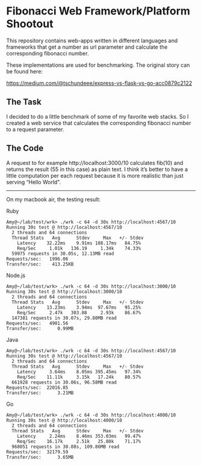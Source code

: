 # Fibonacci Web Framework/Platform Shootout

This repository contains web-apps written in different languages and frameworks that get a number as url parameter and calculate the corresponding fibonacci number.

These implementations are used for benchmarking. The original story can be found here:

https://medium.com/@tschundeee/express-vs-flask-vs-go-acc0879c2122

## The Task
I decided to do a little benchmark of some of my favorite web stacks. So I created a web service that calculates the corresponding fibonacci number to a request parameter.

## The Code
A request to for example http://localhost:3000/10 calculates fib(10) and returns the result (55 in this case) as plain text. I think it’s better to have a little computation per each request because it is more realistic than just serving “Hello World”.



-------------

On my macbook air, the testing result:


Ruby

```
Amy@~/lab/test/wrk> ./wrk -c 64 -d 30s http://localhost:4567/10
Running 30s test @ http://localhost:4567/10
  2 threads and 64 connections
  Thread Stats   Avg      Stdev     Max   +/- Stdev
    Latency    32.22ms    9.91ms 188.17ms   84.75%
    Req/Sec     1.01k   136.19     1.34k    74.33%
  59975 requests in 30.05s, 12.13MB read
Requests/sec:   1996.06
Transfer/sec:    413.25KB
```

Node.js

```
Amy@~/lab/test/wrk> ./wrk -c 64 -d 30s http://localhost:3000/10
Running 30s test @ http://localhost:3000/10
  2 threads and 64 connections
  Thread Stats   Avg      Stdev     Max   +/- Stdev
    Latency    13.23ms    3.94ms  97.67ms   95.25%
    Req/Sec     2.47k   303.08     2.93k    86.67%
  147381 requests in 30.07s, 29.80MB read
Requests/sec:   4901.56
Transfer/sec:      0.99MB
```

Java

```
Amy@~/lab/test/wrk> ./wrk -c 64 -d 30s http://localhost:4567/10
Running 30s test @ http://localhost:4567/10
  2 threads and 64 connections
  Thread Stats   Avg      Stdev     Max   +/- Stdev
    Latency     3.64ms    8.05ms 395.45ms   97.34%
    Req/Sec    11.11k     3.15k   17.24k    80.57%
  661928 requests in 30.06s, 96.58MB read
Requests/sec:  22016.85
Transfer/sec:      3.21MB
```

Go

```
Amy@~/lab/test/wrk> ./wrk -c 64 -d 30s http://localhost:4000/10
Running 30s test @ http://localhost:4000/10
  2 threads and 64 connections
  Thread Stats   Avg      Stdev     Max   +/- Stdev
    Latency     2.24ms    8.46ms 353.03ms   99.47%
    Req/Sec    16.17k     2.51k   25.80k    71.17%
  968051 requests in 30.08s, 109.86MB read
Requests/sec:  32179.59
Transfer/sec:      3.65MB
```


